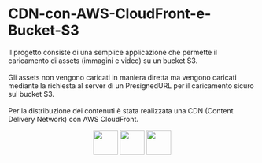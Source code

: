 # CDN-con-AWS-CloudFront-e-Bucket-S3

Il progetto consiste di una semplice applicazione che permette il caricamento di assets (immagini e video) su un bucket S3. <br/> <br/>
Gli assets non vengono caricati in maniera diretta ma vengono caricati mediante la richiesta al server di un PresignedURL per il caricamento sicuro sul bucket S3. <br/> <br/>
Per la distribuzione dei contenuti è stata realizzata una CDN (Content Delivery Network) con AWS CloudFront.
<p align="center">
  <img width="50" src="https://cdn.freebiesupply.com/logos/large/2x/aws-logo-logo-png-transparent.png">
  <img width="50" src="https://mxmartsolutions.com/images/AWS_CloudFront.png">
  <img width="50" src="https://www.logicata.com/wp-content/uploads/2020/01/Amazon-Simple-Storage-Service-S3_Bucket-with-Objects_light-bg@4x.png">
</p>



